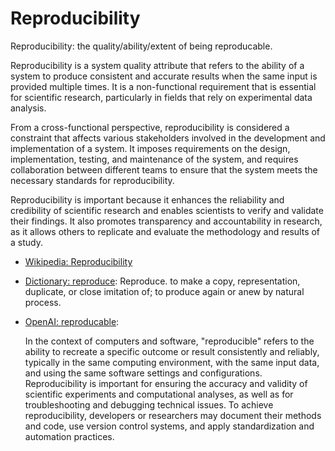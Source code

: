 # Reproducibility

Reproducibility: the quality/ability/extent of being reproducable.

<div data-chatgpt-prompt="explain reproducibility (system quality attribute, cross-functional constraint, non-functional requirement)">Reproducibility is a system quality attribute that refers to the ability of a system to produce consistent and accurate results when the same input is provided multiple times. It is a non-functional requirement that is essential for scientific research, particularly in fields that rely on experimental data analysis. 

From a cross-functional perspective, reproducibility is considered a constraint that affects various stakeholders involved in the development and implementation of a system. It imposes requirements on the design, implementation, testing, and maintenance of the system, and requires collaboration between different teams to ensure that the system meets the necessary standards for reproducibility.

Reproducibility is important because it enhances the reliability and credibility of scientific research and enables scientists to verify and validate their findings. It also promotes transparency and accountability in research, as it allows others to replicate and evaluate the methodology and results of a study.</div>

* [Wikipedia: Reproducibility](https://wikipedia.org/wiki/Reproducibility)

* [Dictionary: reproduce](https://www.dictionary.com/browse/reproduce): Reproduce. to make a copy, representation, duplicate, or close imitation of; to produce again or anew by natural process.

* [OpenAI: reproducable](https:://openai.com): <div data-chatgpt-prompt="define reproducable (computers and software)">In the context of computers and software, "reproducible" refers to the ability to recreate a specific outcome or result consistently and reliably, typically in the same computing environment, with the same input data, and using the same software settings and configurations. Reproducibility is important for ensuring the accuracy and validity of scientific experiments and computational analyses, as well as for troubleshooting and debugging technical issues. To achieve reproducibility, developers or researchers may document their methods and code, use version control systems, and apply standardization and automation practices.</div>
